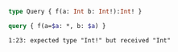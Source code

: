 ```graphql
type Query { f(a: Int b: Int!):Int! }
```


```graphql
query { f(a=$a: *, b: $a) }
```

```
1:23: expected type "Int!" but received "Int"
```